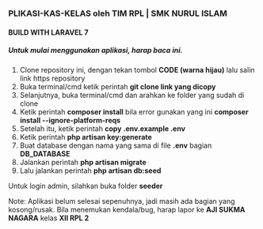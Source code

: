 ### PLIKASI-KAS-KELAS oleh TIM RPL | SMK NURUL ISLAM

#### BUILD WITH LARAVEL 7

##### Untuk mulai menggunakan aplikasi, harap baca ini.
1. Clone repository ini, dengan tekan tombol **CODE (warna hijau)** lalu salin link https repository
2. Buka terminal/cmd ketik perintah **git clone link yang dicopy**
3. Selanjutnya, buka terminal/cmd dan arahkan ke folder yang sudah di clone
4. Ketik perintah **composer install** bila error gunakan yang ini **composer install --ignore-platform-reqs**
5. Setelah itu, ketik perintah **copy .env.example .env**
6. Ketik perintah **php artisan key:generate**
7. Buat database dengan nama yang sama di file **.env** bagian **DB_DATABASE**
8. Jalankan perintah **php artisan migrate**
9. Lalu jalankan perintah **php artisan db:seed**

Untuk login admin, silahkan buka folder **seeder**

Note: Aplikasi belum selesai sepenuhnya, jadi masih ada bagian yang kosong/rusak.
Bila menemukan kendala/bug, harap lapor ke **AJI SUKMA NAGARA** kelas **XII RPL 2**
